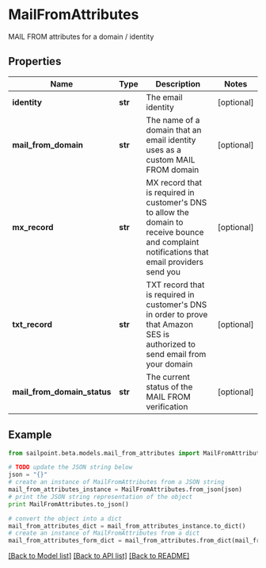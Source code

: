 # MailFromAttributes

MAIL FROM attributes for a domain / identity

## Properties
Name | Type | Description | Notes
------------ | ------------- | ------------- | -------------
**identity** | **str** | The email identity | [optional] 
**mail_from_domain** | **str** | The name of a domain that an email identity uses as a custom MAIL FROM domain | [optional] 
**mx_record** | **str** | MX record that is required in customer&#39;s DNS to allow the domain to receive bounce and complaint notifications that email providers send you | [optional] 
**txt_record** | **str** | TXT record that is required in customer&#39;s DNS in order to prove that Amazon SES is authorized to send email from your domain | [optional] 
**mail_from_domain_status** | **str** | The current status of the MAIL FROM verification | [optional] 

## Example

```python
from sailpoint.beta.models.mail_from_attributes import MailFromAttributes

# TODO update the JSON string below
json = "{}"
# create an instance of MailFromAttributes from a JSON string
mail_from_attributes_instance = MailFromAttributes.from_json(json)
# print the JSON string representation of the object
print MailFromAttributes.to_json()

# convert the object into a dict
mail_from_attributes_dict = mail_from_attributes_instance.to_dict()
# create an instance of MailFromAttributes from a dict
mail_from_attributes_form_dict = mail_from_attributes.from_dict(mail_from_attributes_dict)
```
[[Back to Model list]](../README.md#documentation-for-models) [[Back to API list]](../README.md#documentation-for-api-endpoints) [[Back to README]](../README.md)


